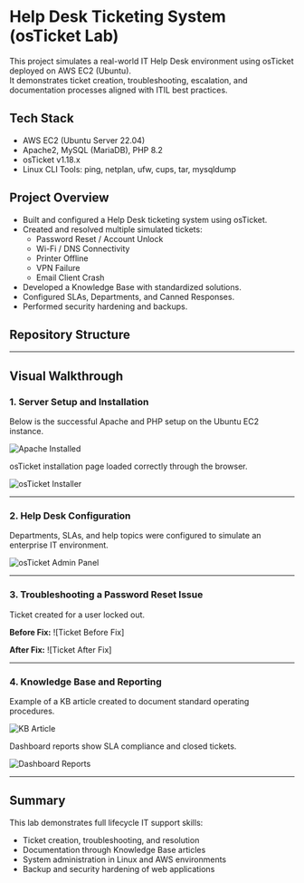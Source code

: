 # Help Desk Ticketing System (osTicket Lab)

This project simulates a real-world IT Help Desk environment using osTicket deployed on AWS EC2 (Ubuntu).  
It demonstrates ticket creation, troubleshooting, escalation, and documentation processes aligned with ITIL best practices.

## Tech Stack
- AWS EC2 (Ubuntu Server 22.04)
- Apache2, MySQL (MariaDB), PHP 8.2
- osTicket v1.18.x
- Linux CLI Tools: ping, netplan, ufw, cups, tar, mysqldump

## Project Overview
- Built and configured a Help Desk ticketing system using osTicket.
- Created and resolved multiple simulated tickets:
  - Password Reset / Account Unlock
  - Wi-Fi / DNS Connectivity
  - Printer Offline
  - VPN Failure
  - Email Client Crash
- Developed a Knowledge Base with standardized solutions.
- Configured SLAs, Departments, and Canned Responses.
- Performed security hardening and backups.

## Repository Structure
---

## Visual Walkthrough

### 1. Server Setup and Installation
Below is the successful Apache and PHP setup on the Ubuntu EC2 instance.

![Apache Installed](screenshots/Step1_Apache_Install.png)

osTicket installation page loaded correctly through the browser.

![osTicket Installer](screenshots/Step2_osTicket_Installer.png)

---

### 2. Help Desk Configuration
Departments, SLAs, and help topics were configured to simulate an enterprise IT environment.

![osTicket Admin Panel](screenshots/Step3_Admin_Panel.png)

---

### 3. Troubleshooting a Password Reset Issue
Ticket created for a user locked out.

**Before Fix:**
![Ticket Before Fix]

**After Fix:**
![Ticket After Fix]

---

### 4. Knowledge Base and Reporting
Example of a KB article created to document standard operating procedures.

![KB Article](screenshots/KB001_Password_Reset.png)

Dashboard reports show SLA compliance and closed tickets.

![Dashboard Reports](screenshots/Dashboard_Reports.png)

---

## Summary
This lab demonstrates full lifecycle IT support skills:
- Ticket creation, troubleshooting, and resolution
- Documentation through Knowledge Base articles
- System administration in Linux and AWS environments
- Backup and security hardening of web applications


